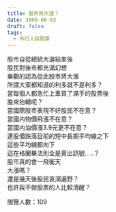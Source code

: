 ```yaml
---
title: 股市將大漲？
date: 2008-06-03
draft: false
tags:
  - 外行人談股票
---
```

股市自從總統大選結束後  
股民對後市都充滿幻想  
樂觀的認為從此股市將大漲  
所謂大家都知道的利多就不是利多？  
當每個人都急忙上車買了滿手的股票後  
誰來抬轎呢？  
當國際股市表現不好股民不在意？  
當國内物價飛漲不在意？  
當國内油價漲3.9元更不在意？  
連股價跌落目前的短中長期平均線之下  
這些平均線都向下  
這在格蘭畢法則全是賣出訊號.….？  
股市真的會一飛衝天  
大漲嗎？  
還是幾天後股民哀鴻遍野？  
也許我不做股票的人比較清醒？  


閱覽人數：109
